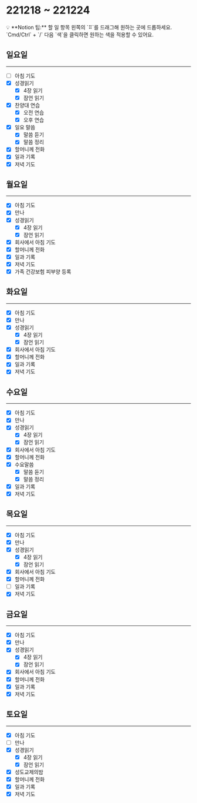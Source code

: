 # 221218 ~  221224

<aside>
💡 **Notion 팁:** 할 일 항목 왼쪽의 `⠿`를 드래그해 원하는 곳에 드롭하세요. `Cmd/Ctrl` + `/`  다음 `색`을 클릭하면 원하는 색을 적용할 수 있어요.

</aside>

## 일요일

---

- [ ]  아침 기도
- [x]  성경읽기
    - [x]  4장 읽기
    - [x]  잠언 읽기
- [x]  찬양대 연습
    - [x]  오전 연습
    - [x]  오후 연습
- [x]  일요 말씀
    - [x]  말씀 듣기
    - [x]  말씀 정리
- [x]  할머니께 전화
- [x]  일과 기록
- [x]  저녁 기도

## 월요일

---

- [x]  아침 기도
- [x]  만나
- [x]  성경읽기
    - [x]  4장 읽기
    - [x]  잠언 읽기
- [x]  회사에서 아침 기도
- [x]  할머니께 전화
- [x]  일과 기록
- [x]  저녁 기도
- [x]  가족 건강보험 피부양 등록

## 화요일

---

- [x]  아침 기도
- [x]  만나
- [x]  성경읽기
    - [x]  4장 읽기
    - [x]  잠언 읽기
- [x]  회사에서 아침 기도
- [x]  할머니께 전화
- [x]  일과 기록
- [x]  저녁 기도

## 수요일

---

- [x]  아침 기도
- [x]  만나
- [x]  성경읽기
    - [x]  4장 읽기
    - [x]  잠언 읽기
- [x]  회사에서 아침 기도
- [x]  할머니께 전화
- [x]  수요말씀
    - [x]  말씀 듣기
    - [x]  말씀 정리
- [x]  일과 기록
- [x]  저녁 기도

## 목요일

---

- [x]  아침 기도
- [x]  만나
- [x]  성경읽기
    - [x]  4장 읽기
    - [x]  잠언 읽기
- [x]  회사에서 아침 기도
- [x]  할머니께 전화
- [ ]  일과 기록
- [x]  저녁 기도

## 금요일

---

- [x]  아침 기도
- [x]  만나
- [x]  성경읽기
    - [x]  4장 읽기
    - [x]  잠언 읽기
- [x]  회사에서 아침 기도
- [x]  할머니께 전화
- [x]  일과 기록
- [x]  저녁 기도

## 토요일

---

- [x]  아침 기도
- [ ]  만나
- [x]  성경읽기
    - [x]  4장 읽기
    - [x]  잠언 읽기
- [x]  성도교제의밤
- [x]  할머니께 전화
- [x]  일과 기록
- [x]  저녁 기도